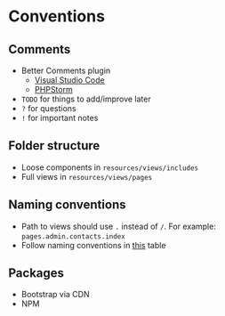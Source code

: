 # Conventions

## Comments
* Better Comments plugin
  * [Visual Studio Code](https://marketplace.visualstudio.com/items?itemName=aaron-bond.better-comments)
  * [PHPStorm](https://plugins.jetbrains.com/plugin/10850-better-comments)
* `TODO` for things to add/improve later
* `?` for questions
* `!` for important notes

## Folder structure
* Loose components in `resources/views/includes`
* Full views in `resources/views/pages`

## Naming conventions
* Path to views should use `.` instead of `/`. For example: `pages.admin.contacts.index`
* Follow naming conventions in [this](https://github.com/alexeymezenin/laravel-best-practices#follow-laravel-naming-conventions) table

## Packages
* Bootstrap via CDN
* NPM
